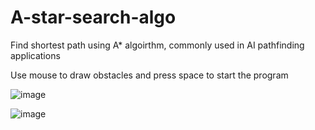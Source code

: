 # A-star-search-algo

Find shortest path using A* algoirthm, commonly used in AI pathfinding applications



Use mouse to draw obstacles and press space to start the program


![image](https://user-images.githubusercontent.com/109903325/180647147-4cdaac0d-594e-44ee-a106-92a3abb6f414.png)

![image](https://user-images.githubusercontent.com/109903325/180647159-90fd0d65-9570-4f3d-8b19-9851c884fa1a.png)

